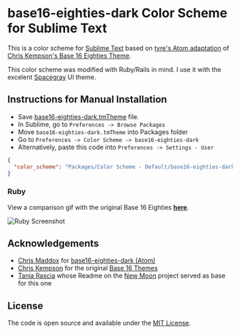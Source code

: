 # base16-eighties-dark Color Scheme for Sublime Text

This is a color scheme for [Sublime Text](https://sublimetext.com) based on [tyre's Atom adaptation](https://github.com/tyre/base16-eighties-dark) of [Chris Kempson's Base 16 Eighties Theme](http://chriskempson.github.io/base16/).

This color scheme was modified with Ruby/Rails in mind. I use it with the excelent [Spacegray](https://github.com/kkga/spacegray) UI theme.

## Instructions for Manual Installation

* Save [base16-eighties-dark.tmTheme](https://github.com/pgaspar/base16-eighties-dark/blob/master/base16-eighties-dark.tmTheme) file.
* In Sublime, go to `Preferences -> Browse Packages`
* Move `base16-eighties-dark.tmTheme` into Packages folder
* Go to `Preferences -> Color Scheme -> base16-eighties-dark`
* Alternatively, paste this code into `Preferences -> Settings - User`

```json
{
  "color_scheme": "Packages/Color Scheme - Default/base16-eighties-dark.tmTheme"
}
```

### Ruby

View a comparison gif with the original Base 16 Eighties **[here](https://raw.githubusercontent.com/pgaspar/base16-eighties-dark/master/images/ruby/comparison.gif)**.

![Ruby Screenshot](https://raw.githubusercontent.com/pgaspar/base16-eighties-dark/master/images/ruby/base16-eighties-dark.png)

## Acknowledgements

* [Chris Maddox](https://github.com/tyre) for [base16-eighties-dark (Atom)](https://github.com/tyre/base16-eighties-dark)
* [Chris Kempson](https://github.com/chriskempson) for the original [Base 16 Themes](http://chriskempson.github.io/base16/)
* [Tania Rascia](https://github.com/taniarascia) whose Readme on the [New Moon](https://github.com/taniarascia/new-moon) project served as base for this one

## License

The code is open source and available under the [MIT License](LICENSE.md).
